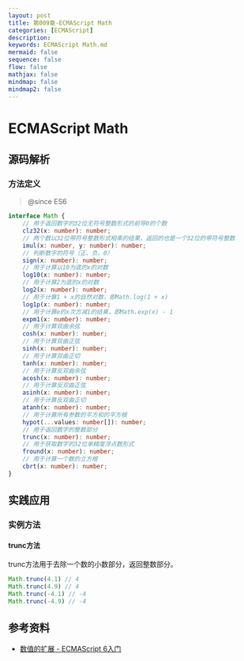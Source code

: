 ```yaml
---
layout: post
title: 第009章-ECMAScript Math
categories: [ECMAScript]
description: 
keywords: ECMAScript Math.md
mermaid: false
sequence: false
flow: false
mathjax: false
mindmap: false
mindmap2: false
---
```

# ECMAScript Math

## 源码解析

### 方法定义

> @since ES6

```ts
interface Math {
    // 用于返回数字的32位无符号整数形式的前导0的个数
    clz32(x: number): number;
    // 两个数以32位带符号整数形式相乘的结果，返回的也是一个32位的带符号整数
    imul(x: number, y: number): number;
    // 判断数字的符号（正、负、0）
    sign(x: number): number;
    // 用于计算以10为底的x的对数
    log10(x: number): number;
    // 用于计算2为底的x的对数
    log2(x: number): number;
    // 用于计算1 + x的自然对数，即Math.log(1 + x) 
    log1p(x: number): number;
    // 用于计算e的x次方减1的结果，即Math.exp(x) - 1
    expm1(x: number): number;
    // 用于计算双曲余弦
    cosh(x: number): number;
    // 用于计算双曲正弦
    sinh(x: number): number;
    // 用于计算双曲正切
    tanh(x: number): number;
    // 用于计算反双曲余弦
    acosh(x: number): number;
    // 用于计算反双曲正弦
    asinh(x: number): number;
    // 用于计算反双曲正切
    atanh(x: number): number;
    // 用于计算所有参数的平方和的平方根
    hypot(...values: number[]): number;
    // 用于返回数字的整数部分
    trunc(x: number): number;
    // 用于获取数字的32位单精度浮点数形式
    fround(x: number): number;
    // 用于计算一个数的立方根
    cbrt(x: number): number;
}
```



## 实践应用

### 实例方法

#### trunc方法

trunc方法用于去除一个数的小数部分，返回整数部分。

```ts
Math.trunc(4.1) // 4
Math.trunc(4.9) // 4
Math.trunc(-4.1) // -4
Math.trunc(-4.9) // -4
```



## 参考资料

- [数值的扩展 - ECMAScript 6入门](https://es6.ruanyifeng.com/#docs/number#Math-%E5%AF%B9%E8%B1%A1%E7%9A%84%E6%89%A9%E5%B1%95)